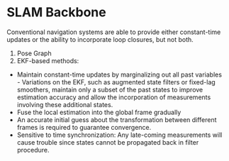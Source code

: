 
# SLAM Backbone

Conventional navigation systems are able to provide either constant-time updates or the ability to incorporate loop closures, but not both. 

1. Pose Graph
2.  EKF-based methods:
  *  Maintain constant-time updates by marginalizing out all past variables  
    -  Variations on the EKF, such as augmented state filters or fixed-lag smoothers, maintain only a subset of the past states to improve estimation accuracy and allow the incorporation of measurements involving these additional states.
  *  Fuse the local estimation into the global frame gradually
  *  An accurate initial guess about the transformation between different frames is required to guarantee convergence.
  *  Sensitive to time synchronization: Any late-coming measurements will cause trouble since states cannot be propagated back in filter procedure.
